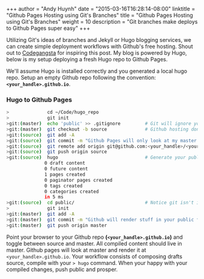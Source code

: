 +++
author = "Andy Huynh"
date = "2015-03-16T16:28:14-08:00"
linktitle = "Github Pages Hosting using Git's Branches"
title = "Github Pages Hosting using Git's Branches"
weight = 10
description = "Git branches make deploys to Github Pages super easy"
+++

Utilizing Git's ideas of branches and Jekyll or Hugo blogging services, we can create simple deployment workflows with Github's free hosting. Shout out to [Codegangsta](https://github.com/codegangsta) for inspiring this post. My blog is powered by Hugo, below is my setup deploying a fresh Hugo repo to Github Pages.

We'll assume Hugo is installed correctly and you generated a local hugo repo. Setup an empty Github repo following the convention: **`<your_handle>.github.io`**.  

### Hugo to Github Pages
``` bash
>              cd ~/Code/hugo_repo 
>              git init
>git:(master)  echo 'public' >> .gitignore         # Git will ignore your public folder.
>git:(master)  git checkout -b source              # Github hosting don't care about our source code (aka source branch). It only cares about public facing content.
>git:(source)  git add -A  
>git:(source)  git commit -m "Github Pages will only look at my master branch anyways"
>git:(source)  git remote add origin git@github.com:<your_handle>/<your_handle>.github.io.git
>git:(source)  git push origin source 
>git:(source)  hugo                                # Generate your public folder.
              0 draft content
              0 future content
              1 pages created
              0 paginator pages created
              0 tags created
              0 categories created
              in 5 ms
>git:(source)  cd public/                          # Notice git isn't initialized here.
>              git init
>git:(master)  git add -A
>git:(master)  git commit -m "Github will render stuff in your public folder"
>git:(master)  git push origin master
```

Point your browser to your Github repo **(`<your_handle>.github.io`)** and toggle between source and master. All compiled content should live in master. Github pages will look at master and render it at `<your_handle>.github.io`. Your workflow consists of composing drafts source, compile with your `> hugo` command. When your happy with your compiled changes, push public and prosper.
